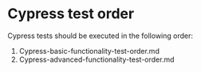 # Cypress test order

Cypress tests should be executed in the following order:

1. Cypress-basic-functionality-test-order.md
2. Cypress-advanced-functionality-test-order.md